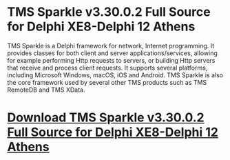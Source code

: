 # TMS Sparkle v3.30.0.2 Full Source for Delphi XE8-Delphi 12 Athens

TMS Sparkle is a Delphi framework for network, Internet programming. It provides classes for both client and server applications/services, allowing for example performing Http requests to servers, or building Http servers that receive and process client requests. It supports several platforms, including Microsoft Windows, macOS, iOS and Android. TMS Sparkle is also the core framework used by several other TMS products such as TMS RemoteDB and TMS XData.

# [Download TMS Sparkle v3.30.0.2 Full Source for Delphi XE8-Delphi 12 Athens](https://developer.team/delphi/35149-tms-sparkle-v33002-full-source-for-delphi-xe8-delphi-12-athens.html)
